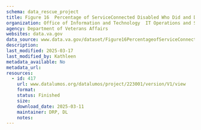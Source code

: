 ```yaml
---
schema: data_rescue_project 
title: Figure 16  Percentage of ServiceConnected Disabled Who Did and Did Not User Health Care, by Disability Rating, FY2018
organization: Office of Information and Technology  IT Operations and Services (ITOPS)
agency: Department of Veterans Affairs
websites: data.va.gov
data_source: www.data.va.gov/dataset/Figure16PercentageofServiceConnectedDisabled/w87yvfuq
description: 
last_modified: 2025-03-17
last_modified_by: Kathleen
metadata_available: No
metadata_url: 
resources:
  - id: 417
    url: www.datalumos.org/datalumos/project/223001/version/V1/view
    format: 
    status: Finished
    size: 
    download_date: 2025-03-11
    maintainer: DRP, DL
    notes: 
---
```

